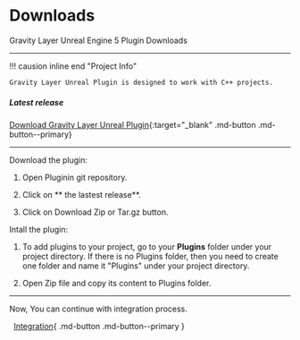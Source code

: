 # Downloads

Gravity Layer Unreal Engine 5 Plugin Downloads

---

!!! causion inline end "Project Info"

    Gravity Layer Unreal Plugin is designed to work with C++ projects.

##### Latest release

[Download Gravity Layer Unreal Plugin](https://github.com/Gravity-Studio-Digital-Wear/GravityLayerUEPlugin/releases){:target="_blank" .md-button .md-button--primary}

---

Download the plugin:

1) Open Pluginin git repository.

2) Click on ** the lastest release**.

3) Click on Download Zip or Tar.gz button.


Intall the plugin:

1. To add plugins to your project, go to your **Plugins** folder under your project directory. If there is no Plugins folder, then you need to create one folder and name it "Plugins" under your project directory.

2. Open Zip file and copy its content to Plugins folder.

---

Now, You can continue with integration process.

  [Integration](UnrealEngine5Integration.md){ .md-button .md-button--primary }